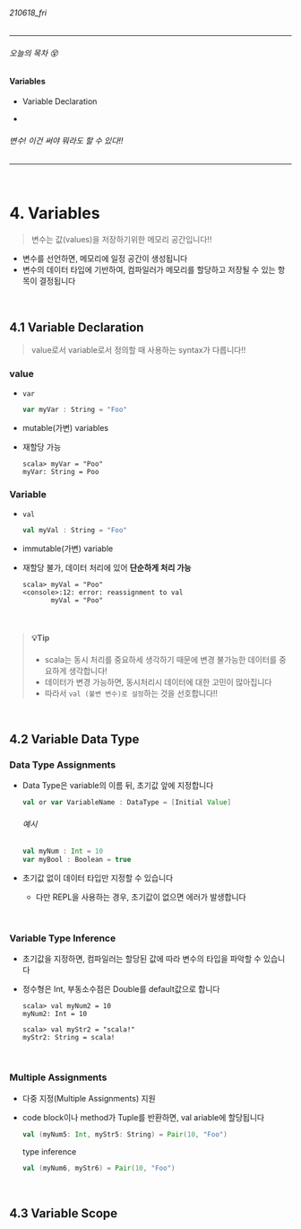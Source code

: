 ###### 210618_fri

<hr>



###### 오늘의 목차 :dizzy_face:

#### Variables

- Variable Declaration

- 

###### 변수! 이건 써야 뭐라도 할 수 있다!!

<hr>

<br>


# 4. Variables

> 변수는 값(values)을 저장하기위한 메모리 공간입니다!!

- 변수를 선언하면, 메모리에 일정 공간이 생성됩니다
- 변수의 데이터 타입에 기반하여, 컴파일러가 메모리를 할당하고 저장될 수 있는  항목이 결정됩니다

<br>

## 4.1 Variable Declaration

> value로서 variable로서 정의할 때 사용하는 syntax가 다릅니다!!

### value

- `var`

  ```scala
  var myVar : String = "Foo"
  ```

- mutable(가변) variables

- 재할당 가능

  ```shell
  scala> myVar = "Poo"
  myVar: String = Poo
  ```

### Variable

- `val`

  ```scala
  val myVal : String = "Foo"
  ```

- immutable(가변) variable

- 재할당 불가, 데이터 처리에 있어 **단순하게 처리 가능**

  ```shell
  scala> myVal = "Poo"
  <console>:12: error: reassignment to val
         myVal = "Poo"
  ```

<br>

> #### :bulb:Tip
>
> - scala는 동시 처리를 중요하세 생각하기 때문에 변경 불가능한 데이터를 중요하게 생각합니다!
> - 데이터가 변경 가능하면, 동시처리시 데이터에 대한 고민이 많아집니다
> - 따라서 `val (불변 변수)로 설정`하는 것을 선호합니다!!

<br>

## 4.2 Variable Data Type

### Data Type Assignments

- Data Type은 variable의 이름 뒤, 초기값 앞에 지정합니다

  ```scala
  val or var VariableName : DataType = [Initial Value]
  ```

  ###### 예시

  ```scala
  val myNum : Int = 10
  var myBool : Boolean = true
  ```

- 초기값 없이 데이터 타입만 지정할 수 있습니다

  - 다만 REPL을 사용하는 경우, 초기값이 없으면 에러가 발생합니다

<br>

### Variable Type Inference

- 초기값을 지정하면, 컴파일러는 할당된 값에 따라 변수의 타입을 파악할 수 있습니다

- 정수형은 Int, 부동소수점은 Double를 default값으로 합니다

  ```shell
  scala> val myNum2 = 10
  myNum2: Int = 10
  
  scala> val myStr2 = "scala!"
  myStr2: String = scala!
  ```

<br>

### Multiple Assignments

- 다중 지정(Multiple Assignments) 지원

- code block이나 method가 Tuple를 반환하면, val ariable에 할당됩니다

  ```scala
  val (myNum5: Int, myStr5: String) = Pair(10, "Foo")
  ```

  type inference

  ```scala
  val (myNum6, myStr6) = Pair(10, "Foo")
  ```

<br>

## 4.3 Variable Scope

